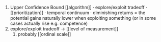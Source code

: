 1. Upper Confidence Bound [[algorithm]] · explore/exploit tradeoff · [[prioritization]] · temporal continuum · diminishing returns = the potential gains naturally lower when exploiting something (or in some cases actually rise e.g. competence)
2. explore/exploit tradeoff → [[level of measurement]]
	1. probably [[ordinal scale]]